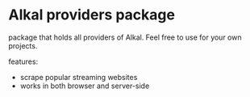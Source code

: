# Alkal providers package

package that holds all providers of Alkal.
Feel free to use for your own projects.

features:
- scrape popular streaming websites
- works in both browser and server-side
